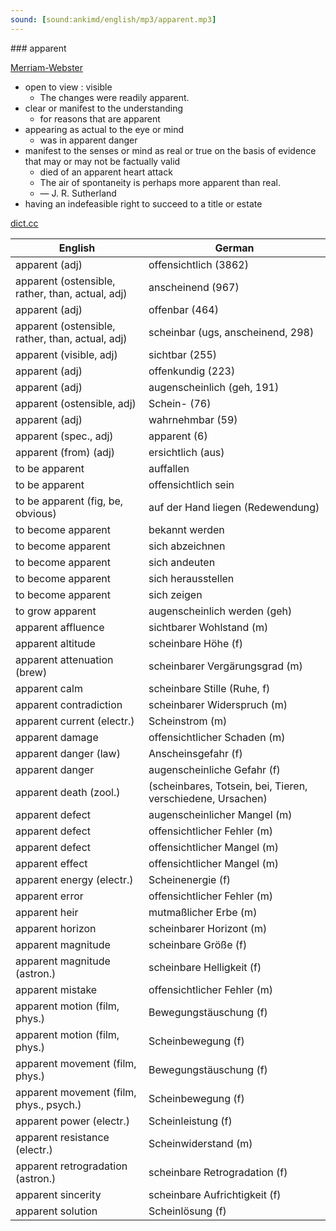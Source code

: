 ```yaml
---
sound: [sound:ankimd/english/mp3/apparent.mp3]
---
```


\### apparent

[Merriam-Webster](https://www.merriam-webster.com/dictionary/apparent)

- open to view : visible
    - The changes were readily apparent.
- clear or manifest to the understanding
    - for reasons that are apparent
- appearing as actual to the eye or mind
    - was in apparent danger
- manifest to the senses or mind as real or true on the basis of evidence that may or may not be factually valid
    - died of an apparent heart attack
    - The air of spontaneity is perhaps more apparent than real.
    - — J. R. Sutherland
- having an indefeasible right to succeed to a title or estate

[dict.cc](https://www.dict.cc/apparent)

| English        | German       |
| -------------- | ------------ |
| apparent (adj) | offensichtlich (3862) |
| apparent (ostensible, rather, than, actual, adj) | anscheinend (967) |
| apparent (adj) | offenbar (464) |
| apparent (ostensible, rather, than, actual, adj) | scheinbar (ugs, anscheinend, 298) |
| apparent (visible, adj) | sichtbar (255) |
| apparent (adj) | offenkundig (223) |
| apparent (adj) | augenscheinlich (geh, 191) |
| apparent (ostensible, adj) | Schein- (76) |
| apparent (adj) | wahrnehmbar (59) |
| apparent (spec., adj) | apparent (6) |
| apparent (from) (adj) | ersichtlich (aus) |
| to be apparent | auffallen |
| to be apparent | offensichtlich sein |
| to be apparent (fig, be, obvious) | auf der Hand liegen (Redewendung) |
| to become apparent | bekannt werden |
| to become apparent | sich abzeichnen |
| to become apparent | sich andeuten |
| to become apparent | sich herausstellen |
| to become apparent | sich zeigen |
| to grow apparent | augenscheinlich werden (geh) |
| apparent affluence | sichtbarer Wohlstand (m) |
| apparent altitude | scheinbare Höhe (f) |
| apparent attenuation (brew) | scheinbarer Vergärungsgrad (m) |
| apparent calm | scheinbare Stille (Ruhe, f) |
| apparent contradiction | scheinbarer Widerspruch (m) |
| apparent current (electr.) | Scheinstrom (m) |
| apparent damage | offensichtlicher Schaden (m) |
| apparent danger (law) | Anscheinsgefahr (f) |
| apparent danger | augenscheinliche Gefahr (f) |
| apparent death (zool.) |  (scheinbares, Totsein, bei, Tieren, verschiedene, Ursachen) |
| apparent defect | augenscheinlicher Mangel (m) |
| apparent defect | offensichtlicher Fehler (m) |
| apparent defect | offensichtlicher Mangel (m) |
| apparent effect | offensichtlicher Mangel (m) |
| apparent energy (electr.) | Scheinenergie (f) |
| apparent error | offensichtlicher Fehler (m) |
| apparent heir | mutmaßlicher Erbe (m) |
| apparent horizon | scheinbarer Horizont (m) |
| apparent magnitude | scheinbare Größe (f) |
| apparent magnitude (astron.) | scheinbare Helligkeit (f) |
| apparent mistake | offensichtlicher Fehler (m) |
| apparent motion (film, phys.) | Bewegungstäuschung (f) |
| apparent motion (film, phys.) | Scheinbewegung (f) |
| apparent movement (film, phys.) | Bewegungstäuschung (f) |
| apparent movement (film, phys., psych.) | Scheinbewegung (f) |
| apparent power (electr.) | Scheinleistung (f) |
| apparent resistance (electr.) | Scheinwiderstand (m) |
| apparent retrogradation (astron.) | scheinbare Retrogradation (f) |
| apparent sincerity | scheinbare Aufrichtigkeit (f) |
| apparent solution | Scheinlösung (f) |
